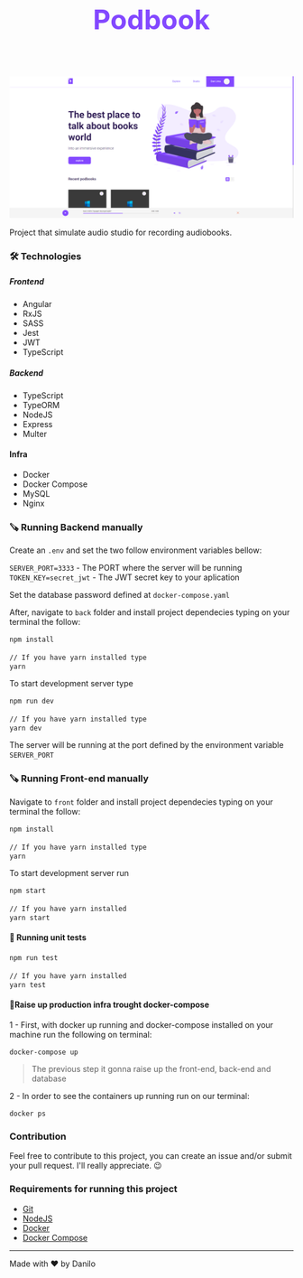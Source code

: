 <h2 style="color: #8348FF; font-size: 3rem; text-align: center;">Podbook</h2>

<br>

![](./ProjectImg.png)

Project that simulate audio studio for recording audiobooks. 

### 🛠️ Technologies 

##### Frontend

- Angular
- RxJS
- SASS
- Jest
- JWT
- TypeScript

##### Backend

- TypeScript
- TypeORM
- NodeJS
- Express
- Multer

#### Infra

- Docker
- Docker Compose
- MySQL
- Nginx 

### 🪚 Running Backend manually

Create an `.env` and set the two follow environment variables bellow:

`SERVER_PORT=3333` - The PORT where the server will be running
`TOKEN_KEY=secret_jwt` - The JWT secret key to your aplication

Set the database password defined at `docker-compose.yaml`

After, navigate to `back` folder and install project dependecies typing on your terminal the follow:

```console
npm install

// If you have yarn installed type
yarn
```

To start development server type

```console
npm run dev

// If you have yarn installed type
yarn dev
```

The server will be running at the port defined by the environment variable `SERVER_PORT`

### 🪚 Running Front-end manually

Navigate to `front` folder and install project dependecies typing on your terminal the follow:

```console
npm install

// If you have yarn installed type
yarn
```

To start development server run
```console
npm start

// If you have yarn installed
yarn start
```

#### 🧪 Running unit tests

```console
npm run test

// If you have yarn installed
yarn test
```
#### 🎢Raise up production infra trought docker-compose

1 - First, with docker up running and docker-compose installed on your machine run the following on terminal:
```console
docker-compose up
```

> The previous step it gonna raise up the front-end, back-end and database 


2 - In order to see the containers up running run on our terminal:
```console
docker ps
```

### Contribution

Feel free to contribute to this project, you can create an issue and/or submit your pull request. I'll really appreciate. 😉

### Requirements for running this project

- [Git](https://git-scm.com/)
- [NodeJS](https://nodejs.org/)
- [Docker](https://www.docker.com/)
- [Docker Compose](https://www.docker.com/)

<hr>

Made with ❤️ by Danilo
